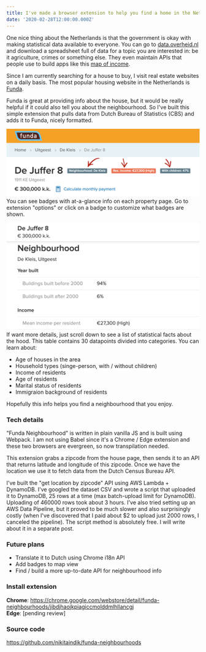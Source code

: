```yaml
---
title: I've made a browser extension to help you find a home in the Netherlands
date: '2020-02-28T12:00:00.000Z'
---
```


One nice thing about the Netherlands is that the government is okay with making statistical data available to everyone. You can go to [data.overheid.nl](https://data.overheid.nl/) and download a spreadsheet full of data for a topic you are interested in: be it agriculture, crimes or something else. They even maintain APIs that people use to build apps like this [map of income](https://cbsinuwbuurt.nl/#sub-buurten2015_gemiddeld_inkomen_inwoner).

Since I am currently searching for a house to buy, I visit real estate websites on a daily basis. The most popular housing website in the Netherlands is [Funda](https://www.funda.nl/).

Funda is great at providing info about the house, but it would be really helpful if it could also tell you about the neighbourhood. So I've built this simple extension that pulls data from Dutch Bureau of Statistics (CBS) and adds it to Funda, nicely formatted.

![Badges](./badges.png)
You can see badges with at-a-glance info on each property page. Go to extension "options" or click on a badge to customize what badges are shown.

![Full info](./table.png)
If want more details, just scroll down to see a list of statistical facts about the hood. This table contains 30 datapoints divided into categories. You can learn about:

- Age of houses in the area
- Household types (singe-person, with / without children)
- Income of residents
- Age of residents
- Marital status of residents
- Immigraion background of residents

Hopefully this info helps you find a neighbourhood that you enjoy.

### Tech details

"Funda Neighbourhood" is written in plain vanilla JS and is built using Webpack. I am not using Babel since it's a Chrome / Edge extension and these two browsers are evergreen, so now transpilation needed.

This extension grabs a zipcode from the house page, then sends it to an API that returns latitude and longitude of this zipcode. Once we have the location we use it to fetch data from the Dutch Census Bureau API.

I've built the "get location by zipcode" API using AWS Lambda + DynamoDB. I've googled the dataset CSV and wrote a script that uploaded it to DynamoDB, 25 rows at a time (max batch-upload limit for DynamoDB). Uploading of 460000 rows took about 3 hours. I've also tried setting up an AWS Data Pipeline, but it proved to be much slower and also surprisingly costly (when I've discovered that I paid about \$2 to upload just 2000 rows, I canceled the pipeline). The script method is absolutely free. I will write about it in a separate post.

### Future plans

- Translate it to Dutch using Chrome i18n API
- Add badges to map view
- Find / build a more up-to-date API for neighbourhood info

### Install extension

**Chrome**: https://chrome.google.com/webstore/detail/funda-neighbourhoods/jibdjhaojkpiagiccmolddmlhllancgj  
**Edge**: [pending review]

### Source code

https://github.com/nikitaindik/funda-neighbourhoods
